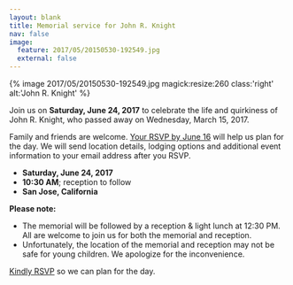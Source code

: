 ```yaml
---
layout: blank
title: Memorial service for John R. Knight
nav: false
image:
  feature: 2017/05/20150530-192549.jpg
  external: false
---
```


{% image 2017/05/20150530-192549.jpg magick:resize:260 class:'right' alt:'John R. Knight' %}

Join us on **Saturday, June 24, 2017** to celebrate the life and quirkiness of John R. Knight, who passed away on Wednesday, March 15, 2017.

Family and friends are welcome. <a href="https://docs.google.com/forms/d/e/1FAIpQLSf424kEudtq5u_xrSAFx5g_UbVKXfrHP6zIASkwHQg5yD3Jig/viewform">Your RSVP by June 16</a> will help us plan for the day. We will send location details, lodging options and additional event information to your email address after you RSVP.

- **Saturday, June 24, 2017**
- **10:30 AM**; reception to follow
- **San Jose, California**

**Please note:**
- The memorial will be followed by a reception &amp; light lunch at 12:30 PM. All are welcome to join us for both the memorial and reception.
- Unfortunately, the location of the memorial and reception may not be safe for young children. We apologize for the inconvenience.

<a href="https://docs.google.com/forms/d/e/1FAIpQLSf424kEudtq5u_xrSAFx5g_UbVKXfrHP6zIASkwHQg5yD3Jig/viewform">Kindly RSVP</a> so we can plan for the day.